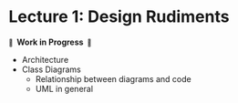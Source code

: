 # Lecture 1: Design Rudiments

**<small>🚧</small>  Work in Progress  <small>🚧</small>**

- Architecture
- Class Diagrams
  - Relationship between diagrams and code
  - UML in general

